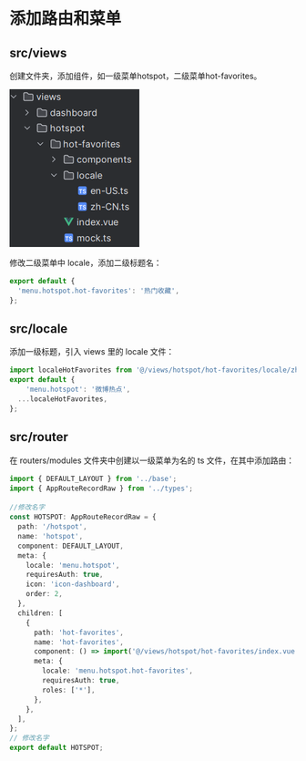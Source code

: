 # 添加路由和菜单

## src/views

创建文件夹，添加组件，如一级菜单hotspot，二级菜单hot-favorites。

![image-20230403165606363](添加路由和菜单.assets/image-20230403165606363.png)

修改二级菜单中 locale，添加二级标题名：

```ts
export default {
  'menu.hotspot.hot-favorites': '热门收藏',
};
```



## src/locale

添加一级标题，引入 views 里的 locale 文件：

```ts
import localeHotFavorites from '@/views/hotspot/hot-favorites/locale/zh-CN';
export default {
    'menu.hotspot': '微博热点',
  ...localeHotFavorites,
};
```



## src/router

在 routers/modules 文件夹中创建以一级菜单为名的 ts 文件，在其中添加路由：

```typescript
import { DEFAULT_LAYOUT } from '../base';
import { AppRouteRecordRaw } from '../types';

//修改名字
const HOTSPOT: AppRouteRecordRaw = {
  path: '/hotspot',
  name: 'hotspot',
  component: DEFAULT_LAYOUT,
  meta: {
    locale: 'menu.hotspot',
    requiresAuth: true,
    icon: 'icon-dashboard',
    order: 2,
  },
  children: [
    {
      path: 'hot-favorites',
      name: 'hot-favorites',
      component: () => import('@/views/hotspot/hot-favorites/index.vue'),
      meta: {
        locale: 'menu.hotspot.hot-favorites',
        requiresAuth: true,
        roles: ['*'],
      },
    },
  ],
};
// 修改名字
export default HOTSPOT;
```

